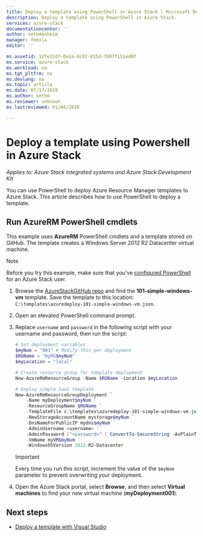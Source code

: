 ```yaml
---
title: Deploy a template using PowerShell in Azure Stack | Microsoft Docs
description: Deploy a template using PowerShell in Azure Stack.
services: azure-stack
documentationcenter: ''
author: sethmanheim
manager: femila
editor: ''

ms.assetid: 12fe32d7-0a1a-4c02-835d-7b97f151ed0f
ms.service: azure-stack
ms.workload: na
ms.tgt_pltfrm: na
ms.devlang: na
ms.topic: article
ms.date: 07/17/2019
ms.author: sethm
ms.reviewer: unknown
ms.lastreviewed: 01/04/2019

---
```


# Deploy a template using Powershell in Azure Stack

*Applies to: Azure Stack integrated systems and Azure Stack Development Kit*

You can use PowerShell to deploy Azure Resource Manager templates to Azure Stack. This article describes how to use PowerShell to deploy a template.

## Run AzureRM PowerShell cmdlets

This example uses **AzureRM** PowerShell cmdlets and a template stored on GitHub. The template creates a Windows Server 2012 R2 Datacenter virtual machine.

>[!NOTE]
> Before you try this example, make sure that you've [configured PowerShell](azure-stack-powershell-configure-user.md) for an Azure Stack user.

1. Browse the [AzureStackGitHub repo](https://aka.ms/AzureStackGitHub) and find the **101-simple-windows-vm** template. Save the template to this location: `C:\templates\azuredeploy-101-simple-windows-vm.json`.
2. Open an elevated PowerShell command prompt.
3. Replace `username` and `password` in the following script with your username and password, then run the script:

    ```powershell
    # Set deployment variables
    $myNum = "001" # Modify this per deployment
    $RGName = "myRG$myNum"
    $myLocation = "local"

    # Create resource group for template deployment
    New-AzureRmResourceGroup -Name $RGName -Location $myLocation

    # Deploy simple IaaS template
    New-AzureRmResourceGroupDeployment `
        -Name myDeployment$myNum `
        -ResourceGroupName $RGName `
        -TemplateFile c:\templates\azuredeploy-101-simple-windows-vm.json `
        -NewStorageAccountName mystorage$myNum `
        -DnsNameForPublicIP mydns$myNum `
        -AdminUsername <username> `
        -AdminPassword ("<password>" | ConvertTo-SecureString -AsPlainText -Force) `
        -VmName myVM$myNum `
        -WindowsOSVersion 2012-R2-Datacenter
    ```

    >[!IMPORTANT]
    > Every time you run this script, increment the value of the `$myNum` parameter to prevent overwriting your deployment.

4. Open the Azure Stack portal, select **Browse**, and then select  **Virtual machines** to find your new virtual machine (**myDeployment001**).

## Next steps

- [Deploy a template with Visual Studio](azure-stack-deploy-template-visual-studio.md)
